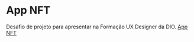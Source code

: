 # App NFT
Desafio de projeto para apresentar na Formação UX Designer da DIO.
[App NFT](https://www.figma.com/file/yeRzprXhhHlvLbNh6KNAxi/APP-NFT?node-id=0%3A1&t=jG0bermGfZTiFCqL-1)
